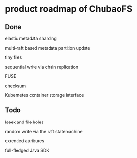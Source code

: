 # product roadmap of ChubaoFS

## Done

elastic metadata sharding

multi-raft based metadata partition update

tiny files

sequential write via chain replication

FUSE

checksum

Kubernetes container storage interface

## Todo

lseek and file holes

random write via the raft statemachine

extended attributes

full-fledged Java SDK



